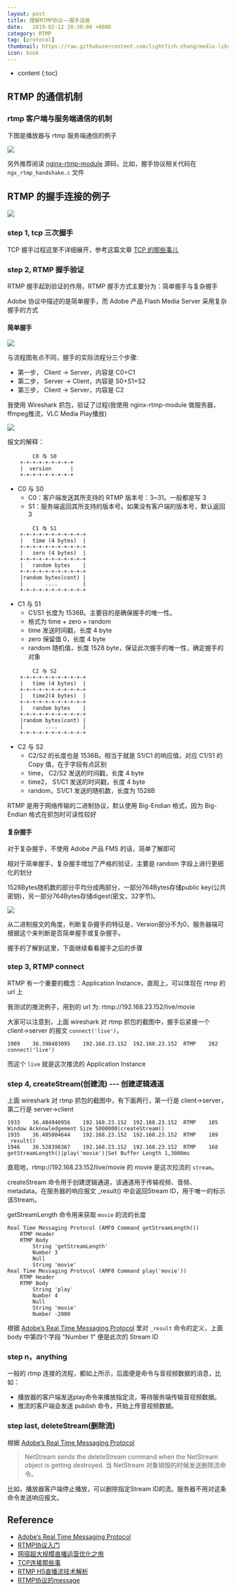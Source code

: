 ```yaml
---
layout: post
title: 理解RTMP协议——握手连接
date:   2019-02-12 20:30:00 +0800
category: RTMP
tag: [protocol]
thumbnail: https://raw.githubusercontent.com/lightfish-zhang/media-library/master/image/201902/Handshake.jpg
icon: book
---
```


* content
{:toc}


## RTMP 的通信机制

### rtmp 客户端与服务端通信的机制

下图是播放器与 rtmp 服务端通信的例子

![](https://raw.githubusercontent.com/lightfish-zhang/media-library/master/image/201902/RTMP-player-client-and-server.png)

另外推荐阅读 [nginx-rtmp-module](https://github.com/arut/nginx-rtmp-module) 源码，比如，握手协议相关代码在 `ngx_rtmp_handshake.c` 文件


## RTMP 的握手连接的例子

![](https://raw.githubusercontent.com/lightfish-zhang/media-library/master/image/201902/rtmp-play-process.webp)

### step 1, tcp 三次握手

TCP 握手过程这里不详细展开，参考这篇文章 [TCP 的那些事儿](https://coolshell.cn/articles/11564.html)


### step 2, RTMP 握手验证

RTMP 握手起到验证的作用，RTMP 握手方式主要分为：简单握手与复杂握手

Adobe 协议中描述的是简单握手，而 Adobe 产品 Flash Media Server 采用复杂握手的方式

#### 简单握手

![](https://raw.githubusercontent.com/lightfish-zhang/media-library/master/image/201902/rtmp-handshake.jpg)

与流程图有点不同，握手的实际流程分三个步骤:

- 第一步， Client -> Server，内容是 C0+C1
- 第二步， Server -> Client，内容是 S0+S1+S2
- 第三步， Client -> Server，内容是 C2

我使用 Wireshark 抓包，验证了过程(我使用 nginx-rtmp-module 做服务器，ffmpeg推流，VLC Media Play播放)

![](https://raw.githubusercontent.com/lightfish-zhang/media-library/master/image/201902/rtmp-wireshark-play-1.png)

报文的解释：

```
        C0 与 S0
    +-+-+-+-+-+-+-+-+
    |  version      |
    +-+-+-+-+-+-+-+-+
```

- C0 与 S0
    + C0：客户端发送其所支持的 RTMP 版本号：3~31。一般都是写 3
    + S1：服务端返回其所支持的版本号。如果没有客户端的版本号，默认返回 3


```
        C1 与 S1
    +-+-+-+-+-+-+-+-+-+-+
    |   time (4 bytes)  |
    +-+-+-+-+-+-+-+-+-+-+
    |   zero (4 bytes)  |
    +-+-+-+-+-+-+-+-+-+-+
    |   random bytes    |
    +-+-+-+-+-+-+-+-+-+-+
    |random bytes(cont) |
    |       ....        |
    +-+-+-+-+-+-+-+-+-+-+
```


- C1 与 S1
    + C1/S1 长度为 1536B。主要目的是确保握手的唯一性。
    + 格式为 time + zero + random
    + time 发送时间戳，长度 4 byte
    + zero 保留值 0，长度 4 byte
    + random 随机值，长度 1528 byte，保证此次握手的唯一性，确定握手的对象


```
        C2 与 S2
    +-+-+-+-+-+-+-+-+-+-+
    |   time (4 bytes)  |
    +-+-+-+-+-+-+-+-+-+-+
    |   time2(4 bytes)  |
    +-+-+-+-+-+-+-+-+-+-+
    |   random bytes    |
    +-+-+-+-+-+-+-+-+-+-+
    |random bytes(cont) |
    |       ....        |
    +-+-+-+-+-+-+-+-+-+-+
```

- C2 与 S2
    + C2/S2 的长度也是 1536B。相当于就是 S1/C1 的响应值，对应 C1/S1 的 Copy 值，在于字段有点区别
    + time， C2/S2 发送的时间戳，长度 4 byte
    + time2， S1/C1 发送的时间戳，长度 4 byte
    + random，S1/C1 发送的随机数，长度为 1528B

RTMP 是用于网络传输的二进制协议，默认使用 Big-Endian 格式，因为 Big-Endian 格式在抓包时可读性较好


#### 复杂握手

对于复杂握手，不使用 Adobe 产品 FMS 的话，简单了解即可

相对于简单握手，复杂握手增加了严格的验证，主要是 random 字段上进行更细化的划分

1528Bytes随机数的部分平均分成两部分，一部分764Bytes存储public key(公共密钥)，另一部分764Bytes存储digest(密文，32字节)。

![](https://raw.githubusercontent.com/lightfish-zhang/media-library/master/image/201902/rtmp-handshake-complex.webp)

从二进制报文的角度，判断复杂握手的特征是，Version部分不为0，服务器端可根据这个来判断是否简单握手或复杂握手。

握手的了解到这里，下面继续看看握手之后的步骤

### step 3, RTMP connect 

RTMP 有一个重要的概念：Application Instance，直观上，可以体现在 rtmp 的 url 上

我测试的推流例子，用到的 url 为: rtmp://192.168.23.152/live/movie

大家可以注意到，上面 wireshark 对 rtmp 抓包的截图中，握手后紧接一个 client->server 的报文 `connect('live')`，

```
1909	36.398483095	192.168.23.152	192.168.23.152	RTMP	282	connect('live')
```

而这个 `live` 就是这次推流的 Application Instance

### step 4, createStream(创建流) --- 创建逻辑通道

上面 wireshark 对 rtmp 抓包的截图中，有下面两行，第一行是 client->server，第二行是 server->client

```
1933	36.484940956	192.168.23.152	192.168.23.152	RTMP	105	Window Acknowledgement Size 5000000|createStream()
1935	36.485004644	192.168.23.152	192.168.23.152	RTMP	109	_result()
1946	36.528398367	192.168.23.152	192.168.23.152	RTMP	168	getStreamLength()|play('movie')|Set Buffer Length 1,3000ms
```

直观地，rtmp://192.168.23.152/live/movie 的 movie 是这次拉流的 `stream`。

createStream 命令用于创建逻辑通道，该通道用于传输视频、音频、metadata。在服务器的响应报文 _result() 中会返回Stream ID，用于唯一的标示该Stream。

getStreamLength 命令用来获取 `movie` 的流的长度

```
Real Time Messaging Protocol (AMF0 Command getStreamLength())
    RTMP Header
    RTMP Body
        String 'getStreamLength'
        Number 3
        Null
        String 'movie'
Real Time Messaging Protocol (AMF0 Command play('movie'))
    RTMP Header
    RTMP Body
        String 'play'
        Number 4
        Null
        String 'movie'
        Number -2000
```

根据 [Adobe’s Real Time Messaging Protocol](https://www.adobe.com/content/dam/acom/en/devnet/rtmp/pdf/rtmp_specification_1.0.pdf) 里对 `_result` 命令的定义，上面 body 中第四个字段 "Number 1" 便是此次的 Stream ID

### step n，anything

一般的 rtmp 连接的流程，都如上所示，后面便是命令与音视频数据的消息，比如：

- 播放器的客户端发送play命令来播放指定流，等待服务端传输音视频数据。
- 推流的客户端会发送 publish 命令，开始上传音视频数据。


### step last, deleteStream(删除流)

根据 [Adobe’s Real Time Messaging Protocol](https://www.adobe.com/content/dam/acom/en/devnet/rtmp/pdf/rtmp_specification_1.0.pdf)

> NetStream sends the deleteStream command when the NetStream object is getting destroyed.
> 当 NetStream 对象销毁的时候发送删除流命令。 

比如，播放器客户端停止播放，可以删除指定Stream ID的流。服务器不用对这条命令发送响应报文。


## Reference

- [Adobe’s Real Time Messaging Protocol](https://www.adobe.com/content/dam/acom/en/devnet/rtmp/pdf/rtmp_specification_1.0.pdf)
- [RTMP协议入门](https://www.jianshu.com/p/715f37b1202f)
- [网宿超大规模直播运营优化之旅](https://toutiao.io/posts/8u3n7d/preview)
- [TCP连接那些事](https://coolshell.cn/articles/11564.html)
- [RTMP H5直播流技术解析](https://zhuanlan.zhihu.com/p/51509123)
- [RTMP协议的message](https://www.zybuluo.com/sheepbao/note/498380)